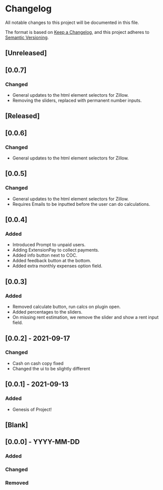 # Changelog
All notable changes to this project will be documented in this file.

The format is based on [Keep a Changelog](https://keepachangelog.com/en/1.0.0/),
and this project adheres to [Semantic Versioning](https://semver.org/spec/v2.0.0.html).


## [Unreleased]

## [0.0.7]
### Changed
- General updates to the html element selectors for Zillow.
- Removing the sliders, replaced with permanent number inputs.

## [Released]

## [0.0.6]
### Changed
- General updates to the html element selectors for Zillow.

## [0.0.5]
### Changed
- General updates to the html element selectors for Zillow.
- Requires Emails to be inputted before the user can do calculations.

## [0.0.4]
### Added
- Introduced Prompt to unpaid users.
- Adding ExtensionPay to collect payments.
- Added info button next to COC.
- Added feedback button at the bottom.
- Added extra monthly expenses option field.

## [0.0.3]
### Added
- Removed calculate button, run calcs on plugin open.
- Added percentages to the sliders.
- On missing rent estimation, we remove the slider and show a rent input field.

## [0.0.2] - 2021-09-17
### Changed
- Cash on cash copy fixed
- Changed the ui to be slightly different

## [0.0.1] - 2021-09-13
### Added
- Genesis of Project!

## [Blank]
## [0.0.0] - YYYY-MM-DD
### Added
### Changed
### Removed
